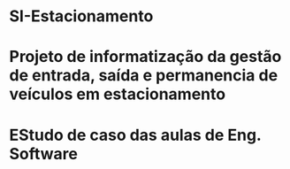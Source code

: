 # SI-Estacionamento
# Projeto de informatização da gestão de entrada, saída e permanencia de veículos em estacionamento 
# EStudo de caso das aulas de Eng. Software
